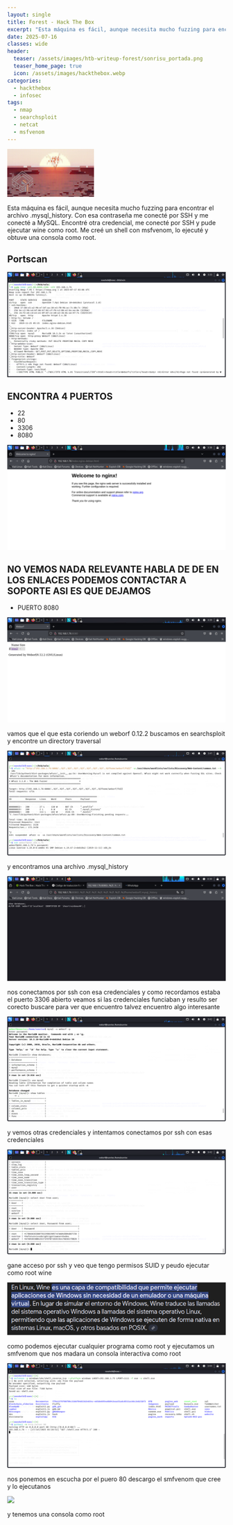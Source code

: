 ```yaml
---
layout: single
title: Forest - Hack The Box
excerpt: "Esta máquina es fácil, aunque necesita mucho fuzzing para encontrar el archivo .mysql_history. Con esa contraseña me conecté por SSH y me conecté a MySQL. Encontré otra credencial, me conecté por SSH y pude ejecutar wine como root. Me creé un shell con msfvenom, lo ejecuté y obtuve una consola como root."
date: 2025-07-16
classes: wide
header:
  teaser: /assets/images/htb-writeup-forest/sonrisu_portada.png
  teaser_home_page: true
  icon: /assets/images/hackthebox.webp
categories:
  - hackthebox
  - infosec
tags:
  - nmap
  - searchsploit
  - netcat
  - msfvenom
---
```


![](/assets/images/htb-writeup-forest/sonrisu_portada.png)

Esta máquina es fácil, aunque necesita mucho fuzzing para encontrar el archivo .mysql_history. Con esa contraseña me conecté por SSH y me conecté a MySQL. Encontré otra credencial, me conecté por SSH y pude ejecutar wine como root. Me creé un shell con msfvenom, lo ejecuté y obtuve una consola como root.

## Portscan


![](/assets/images/htb-writeup-forest/sunrise.png)


## ENCONTRA 4 PUERTOS

- 22
- 80
- 3306
- 8080

![](/assets/images/htb-writeup-forest/sunrise2.png)


## NO VEMOS NADA RELEVANTE HABLA DE DE EN LOS ENLACES PODEMOS CONTACTAR A SOPORTE ASI ES QUE DEJAMOS


- PUERTO 8080

![](/assets/images/htb-writeup-forest/sunrise3.png)


vamos que el que esta coriendo un  weborf 0.12.2 buscamos en searchsploit y encontre un directory traversal	

![](/assets/images/htb-writeup-forest/sunrise4.png)

y encontramos una archivo .mysql_history

![](/assets/images/htb-writeup-forest/sunrise5.png)


nos conectamos por ssh  con esa credenciales y como recordamos estaba el puerto 3306 abierto veamos si las credenciales funciaban
y resulto ser corecto buscare para ver que encuentro talvez encuentro algo interesante

![](/assets/images/htb-writeup-forest/sunrise6.png)


y vemos otras credenciales y intentamos conectamos por ssh con esas credenciales

![](/assets/images/htb-writeup-forest/sunrise7.png)

gane acceso por ssh y veo que tengo permisos SUID y peudo ejecutar como root wine


![](/assets/images/htb-writeup-forest/sunrise10.png)

como podemos ejecutar cualquier programa como root y ejecutamos un smfvenom que nos madara un consola interactiva como root

![](/assets/images/htb-writeup-forest/sunrise9.png)

nos ponemos en escucha por el puero 80 descargo el smfvenom que cree y lo ejecutanos


![](/assets/images/htb-writeup-forest/sunrise1O.png)


y tenemos una consola como root

